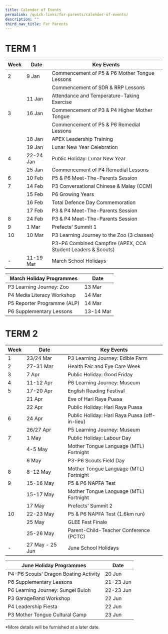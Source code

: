 ```yaml
---
title: Calender of Events
permalink: /quick-links/for-parents/calender-of-events/
description: ""
third_nav_title: For Parents
---
```

# **TERM 1**


| Week | Date     | Key Events |
| -------- | -------- | -------- |
| 2     | 9 Jan     | Commencement of P5 & P6 Mother Tongue Lessons | 
|||Commencement of SDR & RRP Lessons |
||11 Jan | Attendance and Temperature-Taking Exercise  |
 3 | 16 Jan | Commencement of P3 & P4 Higher Mother Tongue|
|||Commencement of P5 & P6 Remedial Lessons |
|| 18 Jan| APEX Leadership Training |
||19 Jan | Lunar New Year Celebration|
 4| 22-24 Jan | Public Holiday: Lunar New Year |
||25 Jan | Commencement of P4 Remedial Lessons|
|  6 | 10 Feb | P5 & P6 Meet-The-Parents Session |
| 7 | 14 Feb | P3 Conversational Chinese & Malay (CCM) |
||15 Feb | P6 Growing Years |
||16 Feb | Total Defence Day Commemoration
|| 17 Feb | P3 & P4 Meet-The-Parents Session | 
|8 | 24 Feb |  P3 & P4 Meet-The-Parents Session
| 9 |1 Mar | Prefects' Summit 1 |
|  10 | 10 Mar | P3 Learning Journey to the Zoo (3 classes) |
|||P3-P6 Combined Campfire (APEX, CCA Student Leaders & Scouts)|
|-|11-19 Mar| March School Holidays |


| March Holiday Programmes | Date  |
| -------- | -------- | 
| P3 Learning Journey: Zoo | 13 Mar|
|P4 Media Literacy Workshop | 14 Mar |
|P5 Reporter Programme (ALP)| 14 Mar|
|P6 Supplementary Lessons | 13-14 Mar|


  # **TERM 2**


| Week | Date     | Key Events |
| -------- | -------- | -------- |
|1 | 23/24 Mar| P3 Learning Journey: Edible Farm|
| 2    | 27-31 Mar     | Health Fair and Eye Care Week | 
| 3 | 7 Apr | Public Holiday: Good Friday|
| 4 | 11-12 Apr | P6 Learning Journey: Museum |
|5 | 17-20 Apr | English Reading Festival |
||21 Apr | Eve of Hari Raya Puasa |
||22 Apr| Public Holiday: Hari Raya Puasa |
|6| 24 Apr | Public Holiday: Hari Raya Puasa (off-in-lieu)
||26/27 Apr | P5 Learning Journey: Museum|
|7| 1 May | Public Holiday: Labour Day|
| | 4-5 May | Mother Tongue Language (MTL) Fortnight|
||6 May| P3-P6 Scouts Field Day|
|8| 8-12 May| Mother Tongue Language (MTL) Fortnight|
|9| 15-16 May| P5 & P6 NAPFA Test|
||15-17 May| Mother Tongue Language (MTL) Fortnight|
||17 May| Prefects' Summit 2|
|10| 22-23 May| P5 & P6 NAPFA Test (1.6km run)|
||25 May | GLEE Fest Finale |
||25-26 May | Parent-Child-Teacher Conference (PCTC) |
|-|27 May - 25 Jun| June School Holidays |


| June Holiday Programmes | Date  |
| -------- | -------- | 
| P4-P6 Scouts' Dragon Boating Activity| 20 Jun|
P6 Supplementary Lessons | 21-23 Jun|
P6 Learning Journey: Sungei Buloh | 22-23 Jun|
P3 GarageBand Workshop | 22 Jun|
P4 Leadership Fiesta|22 Jun|
P3 Mother Tongue Cultural Camp | 23 Jun|

*More details will be furnished at a later date.